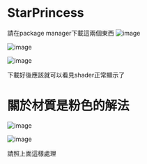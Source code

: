 # StarPrincess

請在package manager下載這兩個東西
![image](https://user-images.githubusercontent.com/11924543/192091030-6ad61895-5739-483a-a784-5c5ce44617af.png)

![image](https://user-images.githubusercontent.com/11924543/192091034-0e3959aa-4050-4f6f-a8a1-4ddebde49d30.png)


![image](https://user-images.githubusercontent.com/11924543/192090733-7ac0b31e-32f6-4fac-b4fd-fc15639655b0.png)

下載好後應該就可以看見shader正常顯示了

# 關於材質是粉色的解法

![image](https://user-images.githubusercontent.com/11924543/192091521-18e8a592-1217-49eb-9141-1e6257f5e0bd.png)

![image](https://user-images.githubusercontent.com/11924543/192091541-ef88e71b-c22e-42be-9ed1-083d5084df8a.png)


請照上面這樣處理
